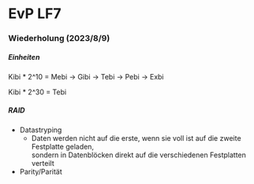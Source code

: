 # EvP LF7
### Wiederholung (2023/8/9)
##### Einheiten
Kibi * 2^10 = Mebi
-> Gibi -> Tebi -> Pebi -> Exbi

Kibi * 2^30 = Tebi

##### RAID
* Datastryping
    - Daten werden nicht auf die erste, wenn sie voll ist auf die zweite Festplatte geladen,  
    sondern in Datenblöcken direkt auf die verschiedenen Festplatten verteilt
* Parity/Parität

